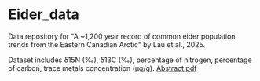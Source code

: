 # Eider_data
Data repository for "A ~1,200 year record of common eider population trends from the Eastern Canadian Arctic" by Lau et al., 2025. 

Dataset includes δ15N (‰), δ13C (‰), percentage of nitrogen, percentage of carbon, trace metals concentration (µg/g). 
[Abstract.pdf](https://github.com/user-attachments/files/20871686/Abstract.pdf)
